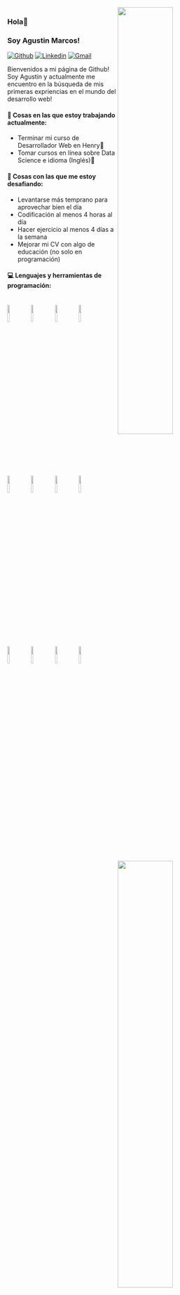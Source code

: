 <img width="50%" align="right" src="https://user-images.githubusercontent.com/89821590/177223063-1b3ccc19-6072-4957-9383-bc981c1d61ae.gif" />

### Hola👋 
### Soy Agustin Marcos!

[![Github](https://img.shields.io/badge/-Github-000?style=flat&logo=Github&logoColor=white)](https://github.com/AMarcos96)
[![Linkedin](https://img.shields.io/badge/-LinkedIn-blue?style=flat&logo=Linkedin&logoColor=white)](https://www.linkedin.com/in/agustin-marcos-a99480229/)
[![Gmail](https://img.shields.io/badge/-Gmail-c14438?style=flat&logo=Gmail&logoColor=white)](mailto:marcoosdiego@hotmail.com.ar)

Bienvenidos a mi página de Github! Soy Agustin y actualmente me encuentro en la búsqueda de mis primeras expriencias en el mundo del desarrollo web!  



#### 🌱 Cosas en las que estoy trabajando actualmente: 
- Terminar mi curso de Desarrollador Web en Henry🚀
- Tomar cursos en línea sobre Data Science e idioma (Inglés)🚀


#### :muscle: Cosas con las que me estoy desafiando:
- Levantarse más temprano para aprovechar bien el día
- Codificación al menos 4 horas al día
- Hacer ejercicio al menos 4 días a la semana
- Mejorar mi CV con algo de educación (no solo en programación)

#### :computer: Lenguajes y herramientas de programación: 
<p>
	<img width="50%" align="right" src="https://github-readme-stats.vercel.app/api?username=AMarcos96&show_icons=true&hide_border=true" />
</p>
<br />
<code><img width="10%" src="https://www.vectorlogo.zone/logos/javascript/javascript-horizontal.svg"></code>
<code><img width="10%" src="https://www.vectorlogo.zone/logos/reactjs/reactjs-ar21.svg"></code>
<code><img width="10%" src="https://www.vectorlogo.zone/logos/nodejs/nodejs-ar21.svg"></code>
<code><img width="10%" src="https://www.vectorlogo.zone/logos/postgresql/postgresql-ar21.svg"></code>
<br />
<code><img width="10%" src="https://www.vectorlogo.zone/logos/sequelizejs/sequelizejs-ar21.svg"></code>
<code><img width="10%" src="https://www.vectorlogo.zone/logos/w3_css/w3_css-ar21.svg"></code>
<code><img width="10%" src="https://www.vectorlogo.zone/logos/w3_html5/w3_html5-ar21.svg"></code>
<code><img width="10%" src="https://www.vectorlogo.zone/logos/typescriptlang/typescriptlang-ar21.svg"></code>
<br />
<code><img width="10%" src="https://www.vectorlogo.zone/logos/getpostman/getpostman-ar21.svg"></code>
<code><img width="10%" src="https://www.vectorlogo.zone/logos/visualstudio_code/visualstudio_code-ar21.svg"></code>
<code><img width="10%" src="https://www.vectorlogo.zone/logos/git-scm/git-scm-ar21.svg"></code>
<code><img width="10%" src="https://www.vectorlogo.zone/logos/github/github-ar21.svg"></code>



